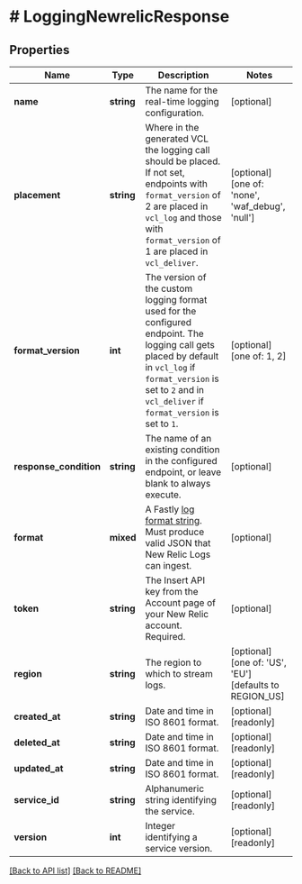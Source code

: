 # # LoggingNewrelicResponse

## Properties

Name | Type | Description | Notes
------------ | ------------- | ------------- | -------------
**name** | **string** | The name for the real-time logging configuration. | [optional] 
**placement** | **string** | Where in the generated VCL the logging call should be placed. If not set, endpoints with `format_version` of 2 are placed in `vcl_log` and those with `format_version` of 1 are placed in `vcl_deliver`. | [optional]  [one of: 'none', 'waf_debug', 'null']
**format_version** | **int** | The version of the custom logging format used for the configured endpoint. The logging call gets placed by default in `vcl_log` if `format_version` is set to `2` and in `vcl_deliver` if `format_version` is set to `1`. | [optional]  [one of: 1, 2]
**response_condition** | **string** | The name of an existing condition in the configured endpoint, or leave blank to always execute. | [optional] 
**format** | **mixed** | A Fastly [log format string](https://docs.fastly.com/en/guides/custom-log-formats). Must produce valid JSON that New Relic Logs can ingest. | [optional] 
**token** | **string** | The Insert API key from the Account page of your New Relic account. Required. | [optional] 
**region** | **string** | The region to which to stream logs. | [optional]  [one of: 'US', 'EU'] [defaults to REGION_US]
**created_at** | **string** | Date and time in ISO 8601 format. | [optional] [readonly] 
**deleted_at** | **string** | Date and time in ISO 8601 format. | [optional] [readonly] 
**updated_at** | **string** | Date and time in ISO 8601 format. | [optional] [readonly] 
**service_id** | **string** | Alphanumeric string identifying the service. | [optional] [readonly] 
**version** | **int** | Integer identifying a service version. | [optional] [readonly] 


[[Back to API list]](../../README.md#endpoints) [[Back to README]](../../README.md)
